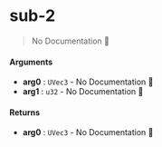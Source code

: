 # sub\-2

> No Documentation 🚧

#### Arguments

- **arg0** : `UVec3` \- No Documentation 🚧
- **arg1** : `u32` \- No Documentation 🚧

#### Returns

- **arg0** : `UVec3` \- No Documentation 🚧